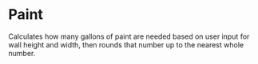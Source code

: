 # Paint
Calculates how many gallons of paint are needed based on user input for wall height and width, then rounds that number up to the nearest whole number.
